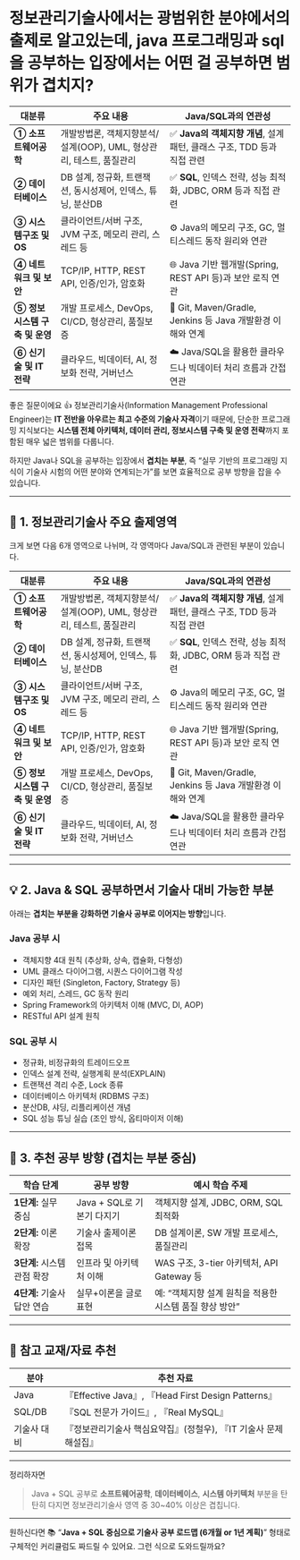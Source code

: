 # 정보관리기술사에서는 광범위한 분야에서의 출제로 알고있는데, java 프로그래밍과 sql을 공부하는 입장에서는 어떤 걸 공부하면 범위가 겹치지?

| 대분류                 | 주요 내용                                       | Java/SQL과의 연관성                                   |
| ------------------- | ------------------------------------------- | ------------------------------------------------ |
| **① 소프트웨어공학**       | 개발방법론, 객체지향분석/설계(OOP), UML, 형상관리, 테스트, 품질관리 | ✅ **Java의 객체지향 개념**, 설계 패턴, 클래스 구조, TDD 등과 직접 관련 |
| **② 데이터베이스**        | DB 설계, 정규화, 트랜잭션, 동시성제어, 인덱스, 튜닝, 분산DB      | ✅ **SQL**, 인덱스 전략, 성능 최적화, JDBC, ORM 등과 직접 관련    |
| **③ 시스템구조 및 OS**    | 클라이언트/서버 구조, JVM 구조, 메모리 관리, 스레드 등          | ⚙️ Java의 메모리 구조, GC, 멀티스레드 동작 원리와 연관             |
| **④ 네트워크 및 보안**     | TCP/IP, HTTP, REST API, 인증/인가, 암호화          | 🌐 Java 기반 웹개발(Spring, REST API 등)과 보안 로직 연관     |
| **⑤ 정보시스템 구축 및 운영** | 개발 프로세스, DevOps, CI/CD, 형상관리, 품질보증          | 🧩 Git, Maven/Gradle, Jenkins 등 Java 개발환경 이해와 연계 |
| **⑥ 신기술 및 IT 전략**   | 클라우드, 빅데이터, AI, 정보화 전략, 거버넌스                | ☁️ Java/SQL을 활용한 클라우드나 빅데이터 처리 흐름과 간접 연관         |

좋은 질문이에요 👍
정보관리기술사(Information Management Professional Engineer)는 **IT 전반을 아우르는 최고 수준의 기술사 자격**이기 때문에, 단순한 프로그래밍 지식보다는 **시스템 전체 아키텍처, 데이터 관리, 정보시스템 구축 및 운영 전략**까지 포함된 매우 넓은 범위를 다룹니다.

하지만 Java나 SQL을 공부하는 입장에서 **겹치는 부분**, 즉 “실무 기반의 프로그래밍 지식이 기술사 시험의 어떤 분야와 연계되는가”를 보면 효율적으로 공부 방향을 잡을 수 있습니다.

---

## 🎯 1. 정보관리기술사 주요 출제영역

크게 보면 다음 6개 영역으로 나뉘며, 각 영역마다 Java/SQL과 관련된 부분이 있습니다.

| 대분류                 | 주요 내용                                       | Java/SQL과의 연관성                                   |
| ------------------- | ------------------------------------------- | ------------------------------------------------ |
| **① 소프트웨어공학**       | 개발방법론, 객체지향분석/설계(OOP), UML, 형상관리, 테스트, 품질관리 | ✅ **Java의 객체지향 개념**, 설계 패턴, 클래스 구조, TDD 등과 직접 관련 |
| **② 데이터베이스**        | DB 설계, 정규화, 트랜잭션, 동시성제어, 인덱스, 튜닝, 분산DB      | ✅ **SQL**, 인덱스 전략, 성능 최적화, JDBC, ORM 등과 직접 관련    |
| **③ 시스템구조 및 OS**    | 클라이언트/서버 구조, JVM 구조, 메모리 관리, 스레드 등          | ⚙️ Java의 메모리 구조, GC, 멀티스레드 동작 원리와 연관             |
| **④ 네트워크 및 보안**     | TCP/IP, HTTP, REST API, 인증/인가, 암호화          | 🌐 Java 기반 웹개발(Spring, REST API 등)과 보안 로직 연관     |
| **⑤ 정보시스템 구축 및 운영** | 개발 프로세스, DevOps, CI/CD, 형상관리, 품질보증          | 🧩 Git, Maven/Gradle, Jenkins 등 Java 개발환경 이해와 연계 |
| **⑥ 신기술 및 IT 전략**   | 클라우드, 빅데이터, AI, 정보화 전략, 거버넌스                | ☁️ Java/SQL을 활용한 클라우드나 빅데이터 처리 흐름과 간접 연관         |

---

## 💡 2. Java & SQL 공부하면서 기술사 대비 가능한 부분

아래는 **겹치는 부분을 강화하면 기술사 공부로 이어지는 방향**입니다.

### Java 공부 시

* 객체지향 4대 원칙 (추상화, 상속, 캡슐화, 다형성)
* UML 클래스 다이어그램, 시퀀스 다이어그램 작성
* 디자인 패턴 (Singleton, Factory, Strategy 등)
* 예외 처리, 스레드, GC 동작 원리
* Spring Framework의 아키텍처 이해 (MVC, DI, AOP)
* RESTful API 설계 원칙

### SQL 공부 시

* 정규화, 비정규화의 트레이드오프
* 인덱스 설계 전략, 실행계획 분석(EXPLAIN)
* 트랜잭션 격리 수준, Lock 종류
* 데이터베이스 아키텍처 (RDBMS 구조)
* 분산DB, 샤딩, 리플리케이션 개념
* SQL 성능 튜닝 실습 (조인 방식, 옵티마이저 이해)

---

## 🧭 3. 추천 공부 방향 (겹치는 부분 중심)

| 학습 단계              | 공부 방향               | 예시 학습 주제                           |
| ------------------ | ------------------- | ---------------------------------- |
| **1단계:** 실무 중심     | Java + SQL로 기본기 다지기 | 객체지향 설계, JDBC, ORM, SQL 최적화        |
| **2단계:** 이론 확장     | 기술사 출제이론 접목         | DB 설계이론, SW 개발 프로세스, 품질관리          |
| **3단계:** 시스템 관점 확장 | 인프라 및 아키텍처 이해       | WAS 구조, 3-tier 아키텍처, API Gateway 등 |
| **4단계:** 기술사 답안 연습 | 실무+이론을 글로 표현        | 예: “객체지향 설계 원칙을 적용한 시스템 품질 향상 방안”  |

---

## 📘 참고 교재/자료 추천

| 분야     | 추천 자료                                          |
| ------ | ---------------------------------------------- |
| Java   | 『Effective Java』, 『Head First Design Patterns』 |
| SQL/DB | 『SQL 전문가 가이드』, 『Real MySQL』                    |
| 기술사 대비 | 『정보관리기술사 핵심요약집』(정철우), 『IT 기술사 문제해설집』           |

---

정리하자면

> Java + SQL 공부로 **소프트웨어공학**, **데이터베이스**, **시스템 아키텍처** 부분을 탄탄히 다지면 정보관리기술사 영역 중 30~40% 이상은 겹칩니다.

---

원하신다면 📚 “**Java + SQL 중심으로 기술사 공부 로드맵 (6개월 or 1년 계획)**” 형태로 구체적인 커리큘럼도 짜드릴 수 있어요.
그런 식으로 도와드릴까요?
